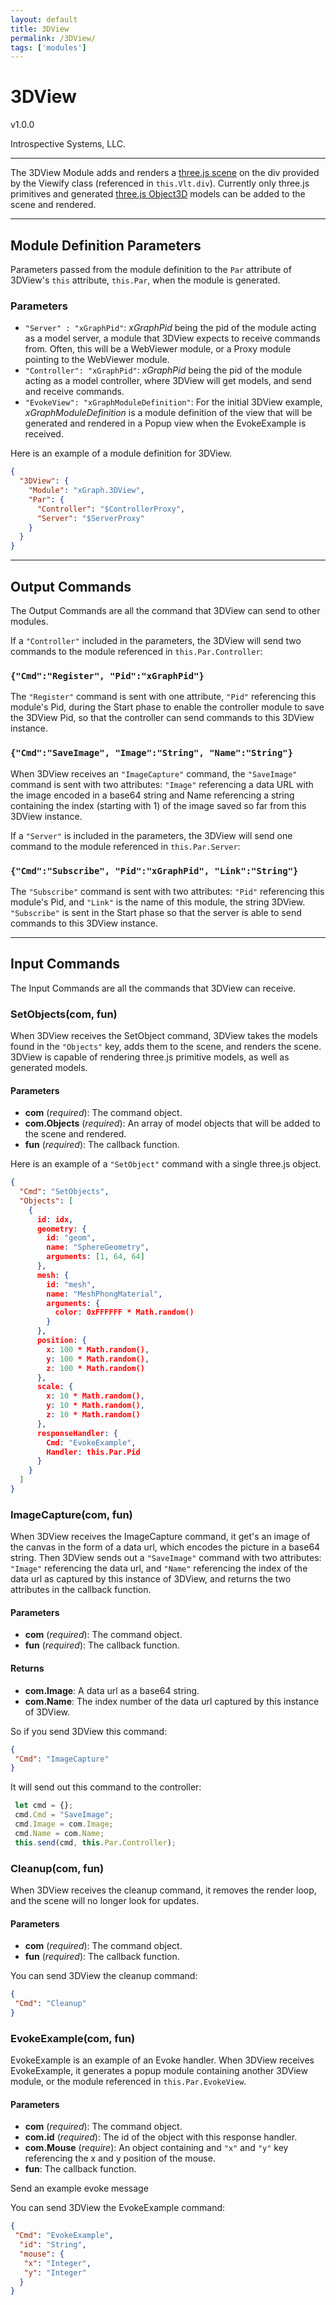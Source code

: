 ```yaml
---
layout: default
title: 3DView
permalink: /3DView/
tags: ['modules']
---
```


# 3DView

v1.0.0

Introspective Systems, LLC.

---

The 3DView Module adds and renders a [three.js scene](https://threejs.org/docs/index.html#api/scenes/Scene) 
on the div provided by the Viewify class (referenced in `this.Vlt.div`). Currently only three.js primitives 
and generated [three.js Object3D](https://threejs.org/docs/index.html#api/core/Object3D) models 
can be added to the scene and rendered. 

---

## Module Definition Parameters

Parameters passed from the module definition to the `Par` attribute of 3DView's `this` 
attribute, `this.Par`, when the module is generated.

### Parameters
- `"Server" : "xGraphPid"`:  *xGraphPid* being the pid of the module acting as a model server, a 
                                module that 3DView expects to receive commands from. Often, 
                                this will be a WebViewer module, or a Proxy module pointing to 
                                the WebViewer module.
- `"Controller": "xGraphPid"`:  *xGraphPid* being the pid of the module acting as a model 
                                    controller, where 3DView will get models, and send and 
                                    receive commands. 
- `"EvokeView": "xGraphModuleDefinition"`:  For the initial 3DView example, *xGraphModuleDefinition* is 
                                            a module definition of the view that will be generated 
                                            and rendered in a Popup view when the EvokeExample is 
                                            received.

Here is an example of a module definition for 3DView.
```json
{
  "3DView": {
    "Module": "xGraph.3DView",
    "Par": {
      "Controller": "$ControllerProxy",
      "Server": "$ServerProxy"
    }
  }
}
```

---

## Output Commands

The Output Commands are all the command that 3DView can send to other modules.

If a `"Controller"` included in the parameters, the 3DView will send two commands to the module 
referenced in `this.Par.Controller`:

### `{"Cmd":"Register", "Pid":"xGraphPid"}` 
The `"Register"` command is sent with one attribute, `"Pid"` referencing this module's Pid, 
during the Start phase to enable the controller module to save the 3DView Pid, so 
that the controller can send commands to this 3DView instance. 

### `{"Cmd":"SaveImage", "Image":"String", "Name":"String"}`
When 3DView receives an `"ImageCapture"` command, the `"SaveImage"` command is sent with two 
attributes: `"Image"` referencing a data URL with the image encoded in a base64 string and 
Name referencing a string containing the index (starting with 1) of the image saved so 
far from this 3DView instance.

If a `"Server"` is included in the parameters, the 3DView will send one command to the module 
referenced in `this.Par.Server`:

### `{"Cmd":"Subscribe", "Pid":"xGraphPid", "Link":"String"}` 
The `"Subscribe"` command is sent with two attributes: `"Pid"` referencing this module's Pid, and 
`"Link"` is the name of this module, the string 3DView. `"Subscribe"` is sent in the Start phase 
so that the server is able to send commands to this 3DView instance.

---

## Input Commands
The Input Commands are all the commands that 3DView can receive.


### SetObjects(com, fun)

When 3DView receives the SetObject command, 3DView takes the models found in the `"Objects"` key, adds 
them to the scene, and renders the scene. 3DView is capable of rendering three.js primitive models, 
as well as generated models.

#### Parameters
- **com** (*required*): The command object.
- **com.Objects** (*required*): An array of model objects that will be added to the scene and rendered. 
- **fun** (*required*): The callback function.

Here is an example of a `"SetObject"` command with a single three.js object.
```json
{
  "Cmd": "SetObjects",
  "Objects": [
    {
      id: idx,
      geometry: {
        id: "geom",
        name: "SphereGeometry",
        arguments: [1, 64, 64]
      },
      mesh: {
        id: "mesh",
        name: "MeshPhongMaterial",
        arguments: {
          color: 0xFFFFFF * Math.random()
        }
      },
      position: {
        x: 100 * Math.random(),
        y: 100 * Math.random(),
        z: 100 * Math.random()
      },
      scale: {
        x: 10 * Math.random(),
        y: 10 * Math.random(),
        z: 10 * Math.random()
      },
      responseHandler: {
        Cmd: "EvokeExample",
        Handler: this.Par.Pid
      }
    }
  ]
}
```


### ImageCapture(com, fun)

When 3DView receives the ImageCapture command, it get's an image of the canvas in the form of a 
data url, which encodes the picture in a base64 string. Then 3DView sends out a `"SaveImage"` 
command with two attributes: `"Image"` referencing the data url, and `"Name"` referencing the 
index of the data url as captured by this instance of 3DView, and returns the two attributes 
in the callback function.

#### Parameters
- **com** (*required*): The command object.
- **fun** (*required*): The callback function.

#### Returns
- **com.Image**: A data url as a base64 string.
- **com.Name**: The index number of the data url captured by this instance of 3DView.

So if you send 3DView this command:
```json
{
 "Cmd": "ImageCapture"
}
```

It will send out this command to the controller:
```javascript
 let cmd = {};
 cmd.Cmd = "SaveImage";
 cmd.Image = com.Image;
 cmd.Name = com.Name;
 this.send(cmd, this.Par.Controller);
```


### Cleanup(com, fun)

When 3DView receives the cleanup command, it removes the render loop, and 
the scene will no longer look for updates.

#### Parameters
- **com** (*required*): The command object.
- **fun** (*required*): The callback function.

You can send 3DView the cleanup command: 
```json
{
 "Cmd": "Cleanup"
}
```

### EvokeExample(com, fun)

EvokeExample is an example of an Evoke handler. When 3DView receives EvokeExample, 
it generates a popup module containing another 3DView module, or the module 
referenced in `this.Par.EvokeView`.

#### Parameters
- **com** (*required*): The command object.
- **com.id** (*required*): The id of the object with this response handler.
- **com.Mouse** (*require*): An object containing and `"x"` and `"y"` key referencing 
                                the x and y position of the mouse.
- **fun**: The callback function.

Send an example evoke message

You can send 3DView the EvokeExample command:
```json
{
 "Cmd": "EvokeExample",
  "id": "String",
  "mouse": {
   "x": "Integer",
   "y": "Integer"
  }
}
```


